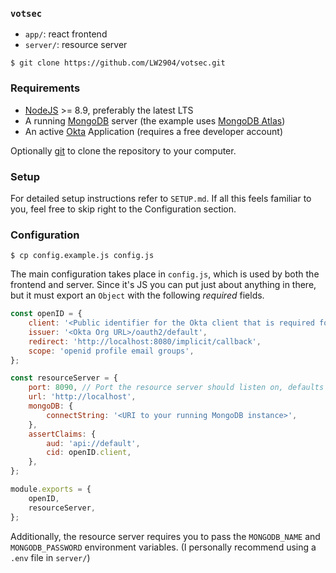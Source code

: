 ### `votsec`

- `app/`: react frontend 
- `server/`: resource server


```
$ git clone https://github.com/LW2904/votsec.git
```

### Requirements

- [NodeJS](https://nodejs.org/en/) >= 8.9, preferably the latest LTS
- A running [MongoDB](https://www.mongodb.com/what-is-mongodb) server (the example uses [MongoDB Atlas](https://www.mongodb.com/cloud/atlas))
- An active [Okta](https://developer.okta.com/) Application (requires a free developer account)

Optionally [git](https://git-scm.com/) to clone the repository to your computer.

### Setup

For detailed setup instructions refer to `SETUP.md`. If all this feels familiar to you, feel free to skip right to the Configuration section.

### Configuration

```
$ cp config.example.js config.js
```

The main configuration takes place in `config.js`, which is used by both the frontend and server. Since it's JS you can put just about anything in there, but it must export an `Object` with the following _required_ fields.

```js
const openID = {
	client: '<Public identifier for the Okta client that is required for all OAuth flows>',
	issuer: '<Okta Org URL>/oauth2/default',
	redirect: 'http://localhost:8080/implicit/callback',
	scope: 'openid profile email groups',
};

const resourceServer = {
	port: 8090, // Port the resource server should listen on, defaults to 8090
	url: 'http://localhost',
	mongoDB: {
		connectString: '<URI to your running MongoDB instance>',
	},
	assertClaims: {
		aud: 'api://default',
		cid: openID.client,
	},
};

module.exports = {
	openID,
	resourceServer,
};

```

Additionally, the resource server requires you to pass the `MONGODB_NAME` and `MONGODB_PASSWORD` environment variables. (I personally recommend using a `.env` file in `server/`)
